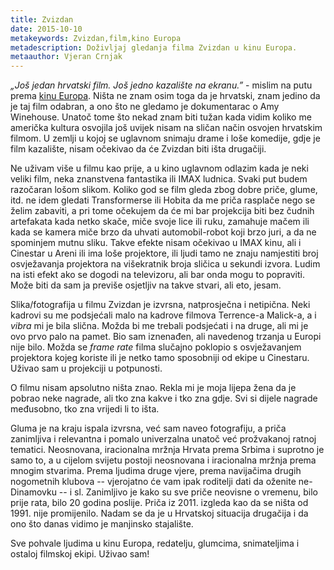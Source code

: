 ```yaml
---
title: Zvizdan
date: 2015-10-10
metakeywords: Zvizdan,film,kino Europa
metadescription: Doživljaj gledanja filma Zvizdan u kinu Europa.
metaauthor: Vjeran Crnjak
---
```


*„Još jedan hrvatski film. Još jedno kazalište na ekranu.”* - mislim na putu
prema [kinu Europa](http://www.kinoeuropa.hr/). Ništa ne znam osim toga da je
hrvatski, znam jedino da je taj film odabran, a ono što ne gledamo je
dokumentarac o Amy Winehouse. Unatoč tome što nekad znam biti tužan kada vidim
koliko me američka kultura osvojila još uvijek nisam na sličan način osvojen
hrvatskim filmom. U zemlji u kojoj se uglavnom snimaju drame i loše komedije,
gdje je film kazalište, nisam očekivao da će Zvizdan biti išta drugačiji.

Ne uživam više u filmu kao prije, a u kino uglavnom odlazim kada je neki veliki
film, neka znanstvena fantastika ili IMAX ludnica. Svaki put budem razočaran
lošom slikom. Koliko god se film gleda zbog dobre priče, glume, itd. ne idem
gledati Transformerse ili Hobita da me priča rasplače nego se želim zabaviti, a
pri tome očekujem da će mi bar projekcija biti bez čudnih artefakata kada netko
skače, miče svoje lice ili ruku, zamahuje mačem ili kada se kamera miče brzo da
uhvati automobil-robot koji brzo juri, a da ne spominjem mutnu sliku. Takve
efekte nisam očekivao u IMAX kinu, ali i Cinestar u Areni ili ima loše
projektore, ili ljudi tamo ne znaju namjestiti broj osvježavanja projektora na
višekratnik broja sličica u sekundi izvora. Ludim na isti efekt ako se dogodi
na televizoru, ali bar onda mogu to popraviti. Može biti da sam ja previše
osjetljiv na takve stvari, ali eto, jesam.

Slika/fotografija u filmu Zvizdan je izvrsna, natprosječna i netipična. Neki
kadrovi su me podsjećali malo na kadrove filmova Terrence-a Malick-a, a i
*vibra* mi je bila slična. Možda bi me trebali podsjećati i na druge, ali mi je
ovo prvo palo na pamet. Bio sam iznenađen, ali navedenog trzanja u Europi nije
bilo. Možda se *frame rate* filma slučajno poklopio s osvježavanjem projektora
kojeg koriste ili je netko tamo sposobniji od ekipe u Cinestaru. Uživao sam u
projekciji u potpunosti.

O filmu nisam apsolutno ništa znao. Rekla mi je moja lijepa žena da je pobrao
neke nagrade, ali tko zna kakve i tko zna gdje. Svi si dijele nagrade međusobno,
tko zna vrijedi li to išta.

Gluma je na kraju ispala izvrsna, već sam naveo fotografiju, a priča zanimljiva
i relevantna i pomalo univerzalna unatoč već prožvakanoj ratnoj tematici.
Neosnovana, iracionalna mržnja Hrvata prema Srbima i suprotno je samo to, a u
cijelom svijetu postoji neosnovana i iracionalna mržnja prema mnogim stvarima.
Prema ljudima druge vjere, prema navijačima drugih nogometnih klubova --
vjerojatno će vam ipak roditelji dati da oženite ne-Dinamovku -- i sl.
Zanimljivo je kako su sve priče neovisne o vremenu, bilo prije rata, bilo 20
godina poslije. Priča iz 2011. izgleda kao da se ništa od 1991. nije
promijenilo. Nadam se da je u Hrvatskoj situacija drugačija i da ono što danas
vidimo je manjinsko stajalište.

Sve pohvale ljudima u kinu Europa, redatelju, glumcima, snimateljima i ostaloj
filmskoj ekipi. Uživao sam!
